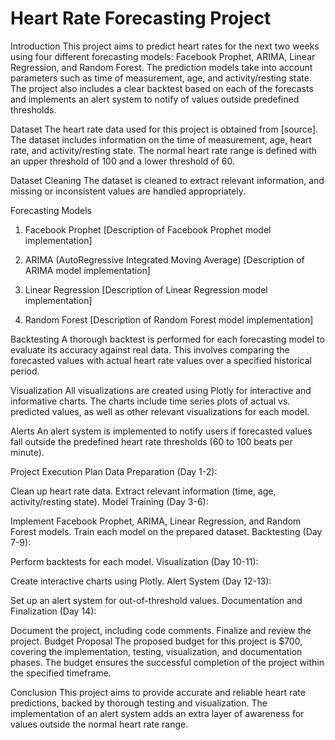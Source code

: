 # Heart Rate Forecasting Project
Introduction
This project aims to predict heart rates for the next two weeks using four different forecasting models: Facebook Prophet, ARIMA, Linear Regression, and Random Forest. The prediction models take into account parameters such as time of measurement, age, and activity/resting state. The project also includes a clear backtest based on each of the forecasts and implements an alert system to notify of values outside predefined thresholds.

Dataset
The heart rate data used for this project is obtained from [source]. The dataset includes information on the time of measurement, age, heart rate, and activity/resting state. The normal heart rate range is defined with an upper threshold of 100 and a lower threshold of 60.

Dataset Cleaning
The dataset is cleaned to extract relevant information, and missing or inconsistent values are handled appropriately.

Forecasting Models
1. Facebook Prophet
[Description of Facebook Prophet model implementation]

2. ARIMA (AutoRegressive Integrated Moving Average)
[Description of ARIMA model implementation]

3. Linear Regression
[Description of Linear Regression model implementation]

4. Random Forest
[Description of Random Forest model implementation]

Backtesting
A thorough backtest is performed for each forecasting model to evaluate its accuracy against real data. This involves comparing the forecasted values with actual heart rate values over a specified historical period.

Visualization
All visualizations are created using Plotly for interactive and informative charts. The charts include time series plots of actual vs. predicted values, as well as other relevant visualizations for each model.

Alerts
An alert system is implemented to notify users if forecasted values fall outside the predefined heart rate thresholds (60 to 100 beats per minute).

Project Execution Plan
Data Preparation (Day 1-2):

Clean up heart rate data.
Extract relevant information (time, age, activity/resting state).
Model Training (Day 3-6):

Implement Facebook Prophet, ARIMA, Linear Regression, and Random Forest models.
Train each model on the prepared dataset.
Backtesting (Day 7-9):

Perform backtests for each model.
Visualization (Day 10-11):

Create interactive charts using Plotly.
Alert System (Day 12-13):

Set up an alert system for out-of-threshold values.
Documentation and Finalization (Day 14):

Document the project, including code comments.
Finalize and review the project.
Budget Proposal
The proposed budget for this project is $700, covering the implementation, testing, visualization, and documentation phases. The budget ensures the successful completion of the project within the specified timeframe.

Conclusion
This project aims to provide accurate and reliable heart rate predictions, backed by thorough testing and visualization. The implementation of an alert system adds an extra layer of awareness for values outside the normal heart rate range.

